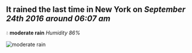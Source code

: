 ## It rained the last time in New York on *September 24th 2016 around 06:07 am*
💧  **moderate rain** *Humidity 86%*

![moderate rain](http://openweathermap.org/img/w/10n.png)
